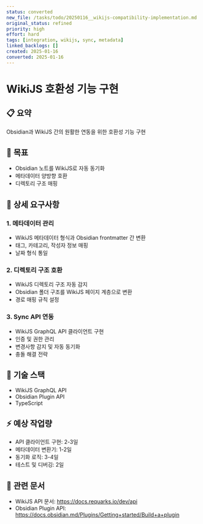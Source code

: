 ```yaml
---
status: converted
new_file: /tasks/todo/20250116__wikijs-compatibility-implementation.md
original_status: refined
priority: high
effort: hard
tags: [integration, wikijs, sync, metadata]
linked_backlogs: []
created: 2025-01-16
converted: 2025-01-16
---
```


# WikiJS 호환성 기능 구현

## 📋 요약
Obsidian과 WikiJS 간의 원활한 연동을 위한 호환성 기능 구현

## 🎯 목표
- Obsidian 노트를 WikiJS로 자동 동기화
- 메타데이터 양방향 호환
- 디렉토리 구조 매핑

## 📝 상세 요구사항

### 1. 메타데이터 관리
- WikiJS 메타데이터 형식과 Obsidian frontmatter 간 변환
- 태그, 카테고리, 작성자 정보 매핑
- 날짜 형식 통일

### 2. 디렉토리 구조 호환
- WikiJS 디렉토리 구조 자동 감지
- Obsidian 폴더 구조를 WikiJS 페이지 계층으로 변환
- 경로 매핑 규칙 설정

### 3. Sync API 연동
- WikiJS GraphQL API 클라이언트 구현
- 인증 및 권한 관리
- 변경사항 감지 및 자동 동기화
- 충돌 해결 전략

## 🔧 기술 스택
- WikiJS GraphQL API
- Obsidian Plugin API
- TypeScript

## ⚡ 예상 작업량
- API 클라이언트 구현: 2-3일
- 메타데이터 변환기: 1-2일
- 동기화 로직: 3-4일
- 테스트 및 디버깅: 2일

## 🔗 관련 문서
- WikiJS API 문서: https://docs.requarks.io/dev/api
- Obsidian Plugin API: https://docs.obsidian.md/Plugins/Getting+started/Build+a+plugin